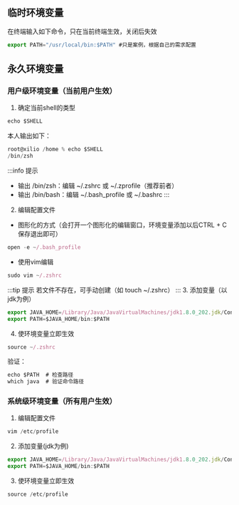 ## 临时环境变量
在终端输入如下命令，只在当前终端生效，关闭后失效
```js
export PATH="/usr/local/bin:$PATH" #只是案例，根据自己的需求配置
```

## 永久环境变量
### 用户级环境变量（当前用户生效）

1. 确定当前shell的类型
```js
echo $SHELL
```
本人输出如下：
```js
root@xilio /home % echo $SHELL
/bin/zsh
```
:::info 提示
- 输出 /bin/zsh：编辑 ~/.zshrc 或 ~/.zprofile（推荐前者）
- 输出 /bin/bash：编辑 ~/.bash_profile 或 ~/.bashrc
:::

2. 编辑配置文件
- 图形化的方式（会打开一个图形化的编辑窗口，环境变量添加以后CTRL + C 保存退出即可）
```js
open -e ~/.bash_profile
```
- 使用vim编辑
```js
sudo vim ~/.zshrc
```
:::tip 提示
若文件不存在，可手动创建（如 touch ~/.zshrc）
:::
3. 添加变量（以jdk为例）
```js
export JAVA_HOME=/Library/Java/JavaVirtualMachines/jdk1.8.0_202.jdk/Contents/Home
export PATH=$JAVA_HOME/bin:$PATH
```
4. 使环境变量立即生效
```js
source ~/.zshrc
```
验证：
```js
echo $PATH  # 检查路径
which java  # 验证命令路径
```

### 系统级环境变量（所有用户生效）
1. 编辑配置文件
```js
vim /etc/profile
```
2. 添加变量(jdk为例)
```js
export JAVA_HOME=/Library/Java/JavaVirtualMachines/jdk1.8.0_202.jdk/Contents/Home
export PATH=$JAVA_HOME/bin:$PATH
```
3. 使环境变量立即生效
```js
source /etc/profile
```
